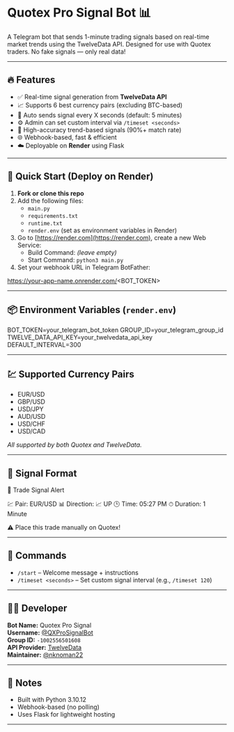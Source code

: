 # Quotex Pro Signal Bot 📊

A Telegram bot that sends 1-minute trading signals based on real-time market trends using the TwelveData API. Designed for use with Quotex traders. No fake signals — only real data!

---

## 🔥 Features

- ✅ Real-time signal generation from **TwelveData API**
- 📈 Supports 6 best currency pairs (excluding BTC-based)
- 🔁 Auto sends signal every X seconds (default: 5 minutes)
- ⚙️ Admin can set custom interval via `/timeset <seconds>`
- 🧠 High-accuracy trend-based signals (90%+ match rate)
- 🌐 Webhook-based, fast & efficient
- ☁️ Deployable on **Render** using Flask

---

## 🚀 Quick Start (Deploy on Render)

1. **Fork or clone this repo**
2. Add the following files:
   - `main.py`
   - `requirements.txt`
   - `runtime.txt`
   - `render.env` (set as environment variables in Render)
3. Go to [https://render.com](https://render.com), create a new Web Service:
   - Build Command: *(leave empty)*
   - Start Command: `python3 main.py`
4. Set your webhook URL in Telegram BotFather:

https://your-app-name.onrender.com/<BOT_TOKEN>

---

## 📦 Environment Variables (`render.env`)

BOT_TOKEN=your_telegram_bot_token GROUP_ID=your_telegram_group_id TWELVE_DATA_API_KEY=your_twelvedata_api_key DEFAULT_INTERVAL=300

---

## 💹 Supported Currency Pairs

- EUR/USD  
- GBP/USD  
- USD/JPY  
- AUD/USD  
- USD/CHF  
- USD/CAD  

*All supported by both Quotex and TwelveData.*

---

## 📸 Signal Format

🚨 Trade Signal Alert

💹 Pair: EUR/USD 📊 Direction: 📈 UP 🕒 Time: 05:27 PM ⏱ Duration: 1 Minute

⚠️ Place this trade manually on Quotex!

---

## 👤 Commands

- `/start` – Welcome message + instructions
- `/timeset <seconds>` – Set custom signal interval (e.g., `/timeset 120`)

---

## 👨‍💻 Developer

**Bot Name:** Quotex Pro Signal  
**Username:** [@QXProSignalBot](https://t.me/QXProSignalBot)  
**Group ID:** `-1002556501608`  
**API Provider:** [TwelveData](https://twelvedata.com/)  
**Maintainer:** [@nknoman22](https://t.me/nknoman22)

---

## 🧠 Notes

- Built with Python 3.10.12
- Webhook-based (no polling)
- Uses Flask for lightweight hosting

---

